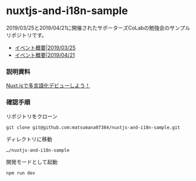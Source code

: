 # nuxtjs-and-i18n-sample

2019/03/25と2019/04/21に開催されたサポーターズCoLabの勉強会のサンプルリポジトリです。  
- [イベント概要|2019/03/25](https://raw.githubusercontent.com/matsumana07384/resume/master/img/speak/spzcolab/supporterzcolab.com_event_776_20190325.png)  
- [イベント概要|2019/04/21](https://raw.githubusercontent.com/matsumana07384/resume/master/img/speak/spzcolab/supporterzcolab.com_event_807_20190423.png)  

### 説明資料
[Nuxt.jsで多言語化デビューしよう！](https://qiita.com/matsumana07384/items/4b9731d46c3698b464d8)

### 確認手順

リポジトリをクローン
```
git clone git@github.com:matsumana07384/nuxtjs-and-i18n-sample.git
```

ディレクトリに移動
```
…/nuxtjs-and-i18n-sample
```

開発モードとして起動
```
npm run dev
```
